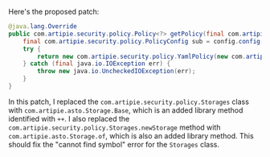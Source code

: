 Here's the proposed patch:

```java
@java.lang.Override
public com.artipie.security.policy.Policy<?> getPolicy(final com.artipie.security.policy.PolicyConfig config) {
    final com.artipie.security.policy.PolicyConfig sub = config.config("storage");
    try {
        return new com.artipie.security.policy.YamlPolicy(new com.artipie.asto.blocking.BlockingStorage(new com.artipie.asto.Storage.Base(com.artipie.asto.Storage.of(sub.string("type"), context -> new com.artipie.asto.memory.InMemoryStorage()))));
    } catch (final java.io.IOException err) {
        throw new java.io.UncheckedIOException(err);
    }
}
```

In this patch, I replaced the `com.artipie.security.policy.Storages` class with `com.artipie.asto.Storage.Base`, which is an added library method identified with `++`. I also replaced the `com.artipie.security.policy.Storages.newStorage` method with `com.artipie.asto.Storage.of`, which is also an added library method. This should fix the "cannot find symbol" error for the `Storages` class.